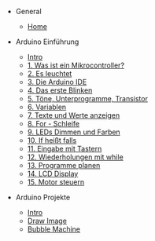 <!-- markdownlint-disable MD041 -->

- General

  - [Home](Readme.md)

- Arduino Einführung

  - [Intro](arduino-einfuehrung/intro.md)
  - [1. Was ist ein Mikrocontroller?](arduino-einfuehrung/1-was-ist-ein-mikrocontroller.md)
  - [2. Es leuchtet](arduino-einfuehrung/2-es-leuchtet.md)
  - [3. Die Arduino IDE](arduino-einfuehrung/3-die-arduino-ide.md)
  - [4. Das erste Blinken](arduino-einfuehrung/4-das-erste-blinken.md)
  - [5. Töne, Unterprogramme, Transistor](arduino-einfuehrung/5-toene-unterprogramme-transistor.md)
  - [6. Variablen](arduino-einfuehrung/6-variablen.md)
  - [7. Texte und Werte anzeigen](arduino-einfuehrung/7-texte-und-werte-anzeigen.md)
  - [8. For - Schleife](arduino-einfuehrung/8-for-schleife.md)
  - [9. LEDs Dimmen und Farben](arduino-einfuehrung/9-leds-dimmen-und-farben.md)
  - [10. If heißt falls](arduino-einfuehrung/10-if-heisst-falls.md)
  - [11. Eingabe mit Tastern](arduino-einfuehrung/11-eingabe-mit-tastern.md)
  - [12. Wiederholungen mit while](arduino-einfuehrung/12-wiederholungen-mit-while.md)
  - [13. Programme planen](arduino-einfuehrung/13-programme-planen.md)
  - [14. LCD Display](arduino-einfuehrung/14-lcd-display.md)
  - [15. Motor steuern](arduino-einfuehrung/15-motor-steuern.md)

- Arduino Projekte

  - [Intro](projekte/intro.md)
  - [Draw Image](projekte/draw-image.md)
  - [Bubble Machine](projekte/bubble-machine.md)
